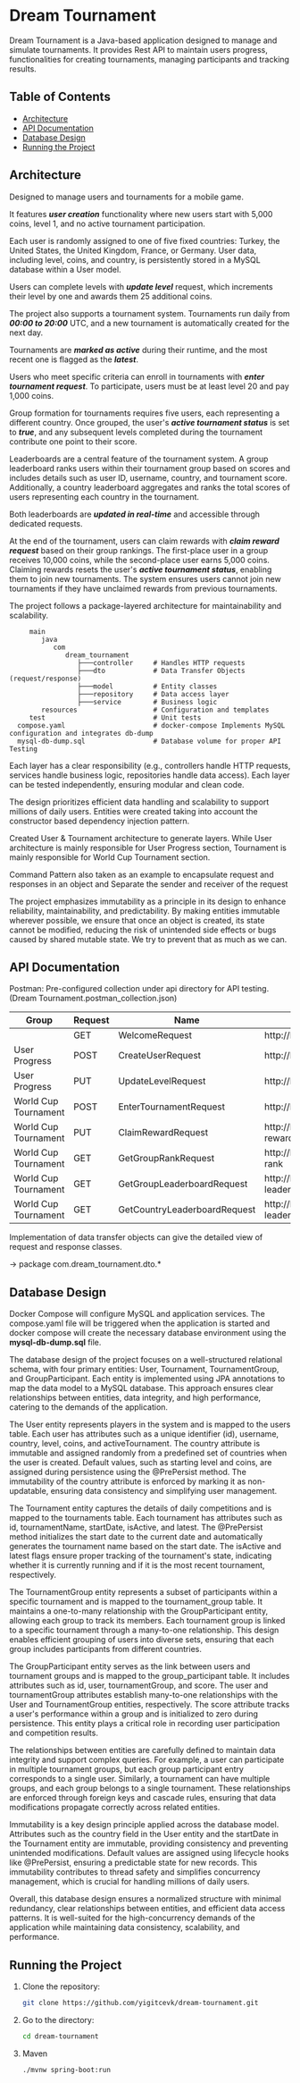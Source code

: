 # Dream Tournament

Dream Tournament is a Java-based application designed to manage and simulate 
tournaments. It provides Rest API to maintain users progress, functionalities 
for creating tournaments, managing participants and tracking results.

## Table of Contents

- [Architecture](#architecture)
- [API Documentation](#api-documentation)
- [Database Design](#database-design)
- [Running the Project](#running-the-project)


## Architecture

Designed to manage users and tournaments for a mobile game. 

It features ***user creation*** functionality where new users start with 5,000 coins, level 1, and no active tournament participation. 

Each user is randomly assigned to one of five fixed countries: Turkey, the United States, the United Kingdom, France, or Germany. User data, including level, coins, and country, is persistently stored in a MySQL database within a User model. 

Users can complete levels with ***update level*** request, which increments their level by one and awards them 25 additional coins.

The project also supports a tournament system. Tournaments run daily from ***00:00 to 20:00*** UTC, and a new tournament is automatically created for the next day. 

Tournaments are ***marked as active*** during their runtime, and the most recent one is flagged as the ***latest***. 

Users who meet specific criteria can enroll in tournaments with ***enter tournament request***. To participate, users must be at least level 20 and pay 1,000 coins. 

Group formation for tournaments requires five users, each representing a different country. Once grouped, the user's ***active tournament status*** is set to ***true***, and any subsequent levels completed during the tournament contribute one point to their score.

Leaderboards are a central feature of the tournament system. A group leaderboard ranks users within their tournament group based on scores and includes details such as user ID, username, country, and tournament score. Additionally, a country leaderboard aggregates and ranks the total scores of users representing each country in the tournament. 

Both leaderboards are ***updated in real-time*** and accessible through dedicated requests.

At the end of the tournament, users can claim rewards with ***claim reward request*** based on their group rankings. The first-place user in a group receives 10,000 coins, while the second-place user earns 5,000 coins. Claiming rewards resets the user's ***active tournament status***, enabling them to join new tournaments. The system ensures users cannot join new tournaments if they have unclaimed rewards from previous tournaments.




The project follows a package-layered architecture for maintainability and scalability.

         main
            java
               com
                  dream_tournament
                     ├───controller     # Handles HTTP requests
                     ├───dto            # Data Transfer Objects (request/response)
                     ├───model          # Entity classes
                     ├───repository     # Data access layer
                     ├───service        # Business logic
            resources                   # Configuration and templates
         test                           # Unit tests
      compose.yaml                      # docker-compose Implements MySQL configuration and integrates db-dump 
      mysql-db-dump.sql                 # Database volume for proper API Testing

Each layer has a clear responsibility (e.g., controllers handle HTTP requests, services handle business logic, repositories handle data access).
Each layer can be tested independently, ensuring modular and clean code.

The design prioritizes efficient data handling and scalability to support millions of daily users. Entities were created taking into account the constructor based dependency injection pattern.

Created User & Tournament architecture to generate layers. While User architecture is mainly responsible for User Progress section,
Tournament is mainly responsible for World Cup Tournament section.

Command Pattern also taken as an example to encapsulate request and responses in an object
and Separate the sender and receiver of the request

The project emphasizes immutability as a principle in its design to enhance reliability, maintainability, and predictability. 
By making entities immutable wherever possible, we ensure that once an object is created, its state cannot be modified, reducing the risk of unintended side effects or bugs caused by shared mutable state.
We try to prevent that as much as we can.


## API Documentation

Postman: Pre-configured collection under api directory for API testing.(Dream Tournament.postman_collection.json)

| Group                | Request | Name                         |                                                          |
|----------------------|---------|------------------------------|----------------------------------------------------------|
|                      | GET     | WelcomeRequest                          | http://localhost:8080                                    |
| User Progress        | POST    | CreateUserRequest            | http://localhost:8080/api/user                           |
| User Progress        | PUT     | UpdateLevelRequest           | http://localhost:8080/api/user/level                     |
| World Cup Tournament | POST    | EnterTournamentRequest       | http://localhost:8080/api/tournament/enter               |
| World Cup Tournament | PUT     | ClaimRewardRequest           | http://localhost:8080/api/tournament/claim-reward        |
| World Cup Tournament | GET     | GetGroupRankRequest          | http://localhost:8080/api/tournament/group-rank          |
| World Cup Tournament | GET     | GetGroupLeaderboardRequest   | http://localhost:8080/api/tournament/group-leaderboard   |
| World Cup Tournament | GET     | GetCountryLeaderboardRequest | http://localhost:8080/api/tournament/country-leaderboard |

Implementation of data transfer objects can give the detailed 
view of request and response classes.

-> package com.dream_tournament.dto.*

## Database Design

Docker Compose will configure MySQL and application services. 
The compose.yaml file will be triggered when the application is started 
and docker compose will create the necessary database environment 
using the **mysql-db-dump.sql** file.

The database design of the project focuses on a well-structured relational schema, with four primary entities: User, Tournament, TournamentGroup, and GroupParticipant. Each entity is implemented using JPA annotations to map the data model to a MySQL database. This approach ensures clear relationships between entities, data integrity, and high performance, catering to the demands of the application.

The User entity represents players in the system and is mapped to the users table. Each user has attributes such as a unique identifier (id), username, country, level, coins, and activeTournament. The country attribute is immutable and assigned randomly from a predefined set of countries when the user is created. Default values, such as starting level and coins, are assigned during persistence using the @PrePersist method. The immutability of the country attribute is enforced by marking it as non-updatable, ensuring data consistency and simplifying user management.

The Tournament entity captures the details of daily competitions and is mapped to the tournaments table. Each tournament has attributes such as id, tournamentName, startDate, isActive, and latest. The @PrePersist method initializes the start date to the current date and automatically generates the tournament name based on the start date. The isActive and latest flags ensure proper tracking of the tournament's state, indicating whether it is currently running and if it is the most recent tournament, respectively.

The TournamentGroup entity represents a subset of participants within a specific tournament and is mapped to the tournament_group table. It maintains a one-to-many relationship with the GroupParticipant entity, allowing each group to track its members. Each tournament group is linked to a specific tournament through a many-to-one relationship. This design enables efficient grouping of users into diverse sets, ensuring that each group includes participants from different countries.

The GroupParticipant entity serves as the link between users and tournament groups and is mapped to the group_participant table. It includes attributes such as id, user, tournamentGroup, and score. The user and tournamentGroup attributes establish many-to-one relationships with the User and TournamentGroup entities, respectively. The score attribute tracks a user's performance within a group and is initialized to zero during persistence. This entity plays a critical role in recording user participation and competition results.

The relationships between entities are carefully defined to maintain data integrity and support complex queries. For example, a user can participate in multiple tournament groups, but each group participant entry corresponds to a single user. Similarly, a tournament can have multiple groups, and each group belongs to a single tournament. These relationships are enforced through foreign keys and cascade rules, ensuring that data modifications propagate correctly across related entities.

Immutability is a key design principle applied across the database model. Attributes such as the country field in the User entity and the startDate in the Tournament entity are immutable, providing consistency and preventing unintended modifications. Default values are assigned using lifecycle hooks like @PrePersist, ensuring a predictable state for new records. This immutability contributes to thread safety and simplifies concurrency management, which is crucial for handling millions of daily users.

Overall, this database design ensures a normalized structure with minimal redundancy, clear relationships between entities, and efficient data access patterns. It is well-suited for the high-concurrency demands of the application while maintaining data consistency, scalability, and performance.


## Running the Project
1. Clone the repository:
   ```bash
   git clone https://github.com/yigitcevk/dream-tournament.git
2. Go to the directory:
   ```bash
   cd dream-tournament

3. Maven
   ```bash
   ./mvnw spring-boot:run
   ```




